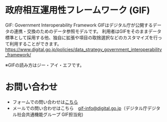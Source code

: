 # 政府相互運用性フレームワーク (GIF)

GIF: Government Interoperability Framework
GIFはデジタル庁が公開するデータの連携・交換のためのデータ参照モデルです。
利用者はGIFをそのままデータ標準として採用する他、独自に拡張や項目の取捨選択などのカスタマイズを行って利用することができます。
https://www.digital.go.jp/policies/data_strategy_government_interoperability_framework/

※GIFの読み方はジー・アイ・エフです。

# お問い合わせ
* フォームでの問い合わせは[こちら](https://www.digital.go.jp/contact)
* メールでの問い合わせはこちら　gif-info@digital.go.jp（デジタル庁デジタル社会共通機能グループ GIF担当宛)
